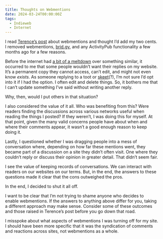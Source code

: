 ```yaml
---
title: Thoughts on Webmentions
date: 2024-03-24T00:00:00Z
tags:
  - Indieweb
  - Internet
---
```

I read <a href="https://shkspr.mobi/blog/2022/12/the-ethics-of-syndicating-comments-using-webmentions/" target="_blank" rel="noopener">Terence’s post</a> about webmentions and thought I’d add my two cents. I removed webmentions, <a href="http://brid.gy/" target="_blank" rel="noopener">brid.gy</a>, and any ActivityPub functionality a few months ago for a few reasons.

Before the internet had <a href="https://techcrunch.com/2024/02/14/bluesky-and-mastodon-users-are-having-a-fight-that-could-shape-the-next-generation-of-social-media/" target="_blank" rel="noopener">a bit of a meltdown</a> over something similar, it occurred to me that some people wouldn’t want their replies on my website. It’s a permanent copy they cannot access, can’t edit, and might not even know *exists*. As someone replying to a toot or <a href="https://knowyourmeme.com/memes/skeet-bluesky-slang" target="_blank" rel="noopener">skeet</a>(?), I’m not sure I’d opt into it if I had the option. I often edit and delete things. So, it bothers me that I can’t update something I’ve said without writing another reply.

Why, then, would I put others in that situation?

I also considered the value of it all. Who was benefiting from this? Were readers finding the discussions across various networks useful when reading the things I posted? If they weren’t, I was doing this for myself. At that point, given the many valid concerns people have about when and where their comments appear, it wasn’t a good enough reason to keep doing it.

Lastly, I questioned whether I was dragging people into a mess of conversation where, depending on how far these mentions went, they became part of a discussion on a site they didn’t often visit. One where they couldn’t reply or discuss their opinion in greater detail. That didn’t seem fair.

I see the value of keeping records of conversations. We can interact with readers on our websites on our terms. But, in the end, the answers to these questions made it clear that the cons outweighed the pros.

In the end, I decided to shut it all off.

I want to be clear that I’m not trying to shame anyone who decides to enable webmentions. If the answers to anything above differ for you, taking a different approach may make sense. Consider some of these outcomes and those raised in Terence’s post before you go down that road.

I misspoke about what aspects of webmentions I was turning off for my site. I should have been more specific that it was the syndication of comments and reactions across sites, not webmentions as a whole.
